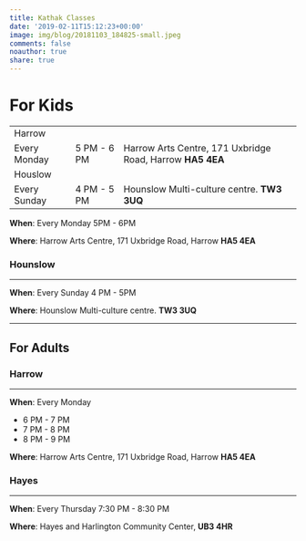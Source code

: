 ```yaml
---
title: Kathak Classes
date: '2019-02-11T15:12:23+00:00'
image: img/blog/20181103_184825-small.jpeg
comments: false
noauthor: true
share: true
---
```

# For Kids


| | | |
|---|-|-|
| Harrow | | |
| Every Monday | 5 PM - 6 PM | Harrow Arts Centre, 171 Uxbridge Road, Harrow **HA5 4EA** |
| Houslow| | | 
| Every Sunday| 4 PM - 5 PM | Hounslow Multi-culture centre. **TW3 3UQ**| 


__When__: Every Monday 5PM - 6PM

__Where__: Harrow Arts Centre, 171 Uxbridge Road, Harrow **HA5 4EA**

### Hounslow
---

__When__: Every Sunday 4 PM - 5PM

__Where__: Hounslow Multi-culture centre. **TW3 3UQ**


---
## For Adults

### Harrow
---

__When__: Every Monday
   - 6 PM - 7 PM
   - 7 PM - 8 PM
   - 8 PM - 9 PM

__Where__: Harrow Arts Centre, 171 Uxbridge Road, Harrow **HA5 4EA**

### Hayes
---

__When__: Every Thursday 7:30 PM - 8:30 PM

__Where__: Hayes and Harlington Community Center, **UB3 4HR**
